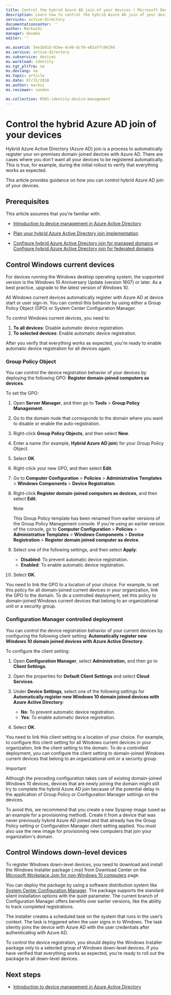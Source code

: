 ```yaml
---
title: Control the hybrid Azure AD join of your devices | Microsoft Docs
description: Learn how to control the hybrid Azure AD join of your devices in Azure Active Directory.
services: active-directory
documentationcenter: ''
author: MarkusVi
manager: daveba
editor: ''

ms.assetid: 54e1b01b-03ee-4c46-bcf0-e01affc0419d
ms.service: active-directory
ms.subservice: devices
ms.workload: identity
ms.tgt_pltfrm: na
ms.devlang: na
ms.topic: article
ms.date: 07/31/2018
ms.author: markvi
ms.reviewer: sandeo

ms.collection: M365-identity-device-management
---
```

# Control the hybrid Azure AD join of your devices

Hybrid Azure Active Directory (Azure AD) join is a process to automatically register your on-premises domain-joined devices with Azure AD. There are cases where you don't want all your devices to be registered automatically. This is true, for example, during the initial rollout to verify that everything works as expected.

This article provides guidance on how you can control hybrid Azure AD join of your devices. 


## Prerequisites

This article assumes that you're familiar with:

-  [Introduction to device management in Azure Active Directory](../device-management-introduction.md)
 
-  [Plan your hybrid Azure Active Directory join implementation](hybrid-azuread-join-plan.md)

-  [Configure hybrid Azure Active Directory join for managed domains](hybrid-azuread-join-managed-domains.md) or [Configure hybrid Azure Active Directory join for federated domains](hybrid-azuread-join-federated-domains.md)



## Control Windows current devices

For devices running the Windows desktop operating system, the supported version is the Windows 10 Anniversary Update (version 1607) or later. As a best practice, upgrade to the latest version of Windows 10.

All Windows current devices automatically register with Azure AD at device start or user sign-in. You can control this behavior by using either a Group Policy Object (GPO) or System Center Configuration Manager.

To control Windows current devices, you need to: 


1.	**To all devices**: Disable automatic device registration.
2.	**To selected devices**: Enable automatic device registration.

After you verify that everything works as expected, you're ready to enable automatic device registration for all devices again.



### Group Policy Object 

You can control the device registration behavior of your devices by deploying the following GPO: **Register domain-joined computers as devices**.

To set the GPO:

1.	Open **Server Manager**, and then go to **Tools** > **Group Policy Management**.

2.	Go to the domain node that corresponds to the domain where you want to disable or enable the auto-registration.

3.	Right-click **Group Policy Objects**, and then select **New**.

4.	Enter a name (for example, **Hybrid Azure AD join**) for your Group Policy Object. 

5.	Select **OK**.

6.	Right-click your new GPO, and then select **Edit**.

7.	Go to **Computer Configuration** > **Policies** > **Administrative Templates** > **Windows Components** > **Device Registration**. 

8.	Right-click **Register domain-joined computers as devices**, and then select **Edit**.

    > [!NOTE] 
    > This Group Policy template has been renamed from earlier versions of the Group Policy Management console. If you're using an earlier version of the console, go to **Computer Configuration** > **Policies** > **Administrative Templates** > **Windows Components** > **Device Registration** > **Register domain joined computer as device**. 

9.	Select one of the following settings, and then select **Apply**:

    - **Disabled**: To prevent automatic device registration.
    - **Enabled**: To enable automatic device registration.

10.	Select **OK**.

You need to link the GPO to a location of your choice. For example, to set this policy for all domain-joined current devices in your organization, link the GPO to the domain. To do a controlled deployment, set this policy to domain-joined Windows current devices that belong to an organizational unit or a security group.

### Configuration Manager controlled deployment 

You can control the device registration behavior of your current devices by configuring the following client setting: **Automatically register new Windows 10 domain joined devices with Azure Active Directory**.

To configure the client setting:

1.	Open **Configuration Manager**, select **Administration**, and then go to **Client Settings**.

2.	Open the properties for **Default Client Settings** and select **Cloud Services**.

3.	Under **Device Settings**, select one of the following settings for **Automatically register new Windows 10 domain joined devices with Azure Active Directory**:

    - **No**: To prevent automatic device registration.
    - **Yes**: To enable automatic device registration.

4.	Select **OK**.

You need to link this client setting to a location of your choice. For example, to configure this client setting for all Windows current devices in your organization, link the client setting to the domain. To do a controlled deployment, you can configure the client setting to domain-joined Windows current devices that belong to an organizational unit or a security group.

> [!Important]
> Although the preceding configuration takes care of existing domain-joined Windows 10 devices, devices that are newly joining the domain might still try to complete the hybrid Azure AD join because of the potential delay in the application of Group Policy or Configuration Manager settings on the devices. 
>
> To avoid this, we recommend that you create a new Sysprep image (used as an example for a provisioning method). Create it from a device that was never previously hybrid Azure AD joined and that already has the Group Policy setting or Configuration Manager client setting applied. You must also use the new image for provisioning new computers that join your organization's domain. 

## Control Windows down-level devices

To register Windows down-level devices, you need to download and install the Windows Installer package (.msi) from Download Center on the [Microsoft Workplace Join for non-Windows 10 computers](https://www.microsoft.com/download/details.aspx?id=53554) page.

You can deploy the package by using a software distribution system like [System Center Configuration Manager](https://www.microsoft.com/cloud-platform/system-center-configuration-manager). The package supports the standard silent installation options with the quiet parameter. The current branch of Configuration Manager offers benefits over earlier versions, like the ability to track completed registrations.

The installer creates a scheduled task on the system that runs in the user’s context. The task is triggered when the user signs in to Windows. The task silently joins the device with Azure AD with the user credentials after authenticating with Azure AD.

To control the device registration, you should deploy the Windows Installer package only to a selected group of Windows down-level devices. If you have verified that everything works as expected, you're ready to roll out the package to all down-level devices.


## Next steps

* [Introduction to device management in Azure Active Directory](../device-management-introduction.md)



